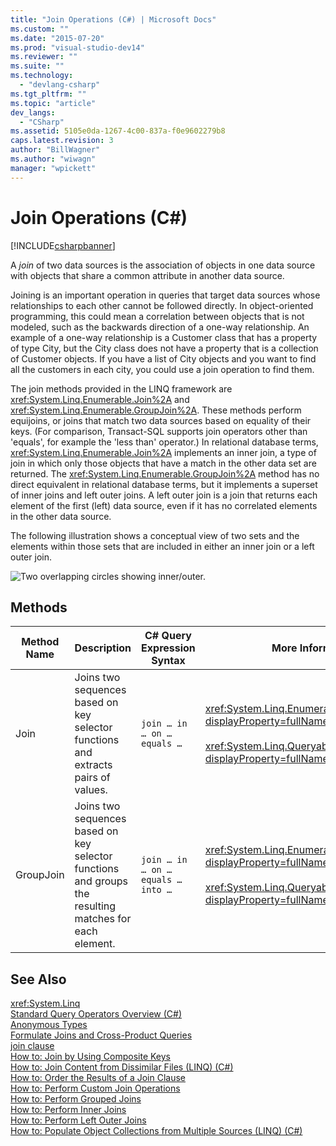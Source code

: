 ```yaml
---
title: "Join Operations (C#) | Microsoft Docs"
ms.custom: ""
ms.date: "2015-07-20"
ms.prod: "visual-studio-dev14"
ms.reviewer: ""
ms.suite: ""
ms.technology: 
  - "devlang-csharp"
ms.tgt_pltfrm: ""
ms.topic: "article"
dev_langs: 
  - "CSharp"
ms.assetid: 5105e0da-1267-4c00-837a-f0e9602279b8
caps.latest.revision: 3
author: "BillWagner"
ms.author: "wiwagn"
manager: "wpickett"
---
```

# Join Operations (C#)
[!INCLUDE[csharpbanner](../../../../csharp/includes/csharpbanner.md)]

A *join* of two data sources is the association of objects in one data source with objects that share a common attribute in another data source.  
  
 Joining is an important operation in queries that target data sources whose relationships to each other cannot be followed directly. In object-oriented programming, this could mean a correlation between objects that is not modeled, such as the backwards direction of a one-way relationship. An example of a one-way relationship is a Customer class that has a property of type City, but the City class does not have a property that is a collection of Customer objects. If you have a list of City objects and you want to find all the customers in each city, you could use a join operation to find them.  
  
 The join methods provided in the LINQ framework are <xref:System.Linq.Enumerable.Join%2A> and <xref:System.Linq.Enumerable.GroupJoin%2A>. These methods perform equijoins, or joins that match two data sources based on equality of their keys. (For comparison, Transact-SQL supports join operators other than 'equals', for example the 'less than' operator.) In relational database terms, <xref:System.Linq.Enumerable.Join%2A> implements an inner join, a type of join in which only those objects that have a match in the other data set are returned. The <xref:System.Linq.Enumerable.GroupJoin%2A> method has no direct equivalent in relational database terms, but it implements a superset of inner joins and left outer joins. A left outer join is a join that returns each element of the first (left) data source, even if it has no correlated elements in the other data source.  
  
 The following illustration shows a conceptual view of two sets and the elements within those sets that are included in either an inner join or a left outer join.  
  
 ![Two overlapping circles showing inner&#47;outer.](../../../../csharp/programming-guide/concepts/linq/media/joincircles.png "JoinCircles")  
  
## Methods  
  
|Method Name|Description|C# Query Expression Syntax|More Information|  
|-----------------|-----------------|---------------------------------|----------------------|  
|Join|Joins two sequences based on key selector functions and extracts pairs of values.|`join … in … on … equals …`|<xref:System.Linq.Enumerable.Join%2A?displayProperty=fullName><br /><br /> <xref:System.Linq.Queryable.Join%2A?displayProperty=fullName>|  
|GroupJoin|Joins two sequences based on key selector functions and groups the resulting matches for each element.|`join … in … on … equals … into …`|<xref:System.Linq.Enumerable.GroupJoin%2A?displayProperty=fullName><br /><br /> <xref:System.Linq.Queryable.GroupJoin%2A?displayProperty=fullName>|  
  
## See Also  
 <xref:System.Linq>   
 [Standard Query Operators Overview (C#)](../../../../csharp/programming-guide/concepts/linq/standard-query-operators-overview.md)   
 [Anonymous Types](../../../../csharp/programming-guide/classes-and-structs/anonymous-types.md)   
 [Formulate Joins and Cross-Product Queries](../Topic/Formulate%20Joins%20and%20Cross-Product%20Queries.md)   
 [join clause](../../../../csharp/language-reference/keywords/join-clause.md)   
 [How to: Join by Using Composite Keys](../../../../csharp/programming-guide/linq-query-expressions/how-to-join-by-using-composite-keys.md)   
 [How to: Join Content from Dissimilar Files (LINQ) (C#)](../../../../csharp/programming-guide/concepts/linq/how-to-join-content-from-dissimilar-files-linq.md)   
 [How to: Order the Results of a Join Clause](../../../../csharp/programming-guide/linq-query-expressions/how-to-order-the-results-of-a-join-clause.md)   
 [How to: Perform Custom Join Operations](../../../../csharp/programming-guide/linq-query-expressions/how-to-perform-custom-join-operations.md)   
 [How to: Perform Grouped Joins](../../../../csharp/programming-guide/linq-query-expressions/how-to-perform-grouped-joins.md)   
 [How to: Perform Inner Joins](../../../../csharp/programming-guide/linq-query-expressions/how-to-perform-inner-joins.md)   
 [How to: Perform Left Outer Joins](../../../../csharp/programming-guide/linq-query-expressions/how-to-perform-left-outer-joins.md)   
 [How to: Populate Object Collections from Multiple Sources (LINQ) (C#)](../../../../csharp/programming-guide/concepts/linq/how-to-populate-object-collections-from-multiple-sources-linq.md)